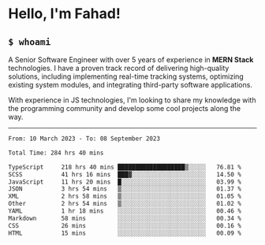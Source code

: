 <h1>Hello, I'm Fahad!</h1>

<h2><code>$ whoami</code></h2>

A Senior Software Engineer with over 5 years of experience in **MERN Stack** technologies. I have a proven track record of delivering high-quality solutions, including implementing real-time tracking systems, optimizing existing system modules, and integrating third-party software applications.

With experience in JS technologies, I'm looking to share my knowledge with the programming community and develop some cool projects along the way.

---

<!--START_SECTION:waka-->

```txt
From: 10 March 2023 - To: 08 September 2023

Total Time: 284 hrs 40 mins

TypeScript     218 hrs 40 mins ███████████████████▒░░░░░   76.81 %
SCSS           41 hrs 16 mins  ███▓░░░░░░░░░░░░░░░░░░░░░   14.50 %
JavaScript     11 hrs 20 mins  █░░░░░░░░░░░░░░░░░░░░░░░░   03.99 %
JSON           3 hrs 54 mins   ▒░░░░░░░░░░░░░░░░░░░░░░░░   01.37 %
XML            2 hrs 58 mins   ▒░░░░░░░░░░░░░░░░░░░░░░░░   01.05 %
Other          2 hrs 54 mins   ▒░░░░░░░░░░░░░░░░░░░░░░░░   01.02 %
YAML           1 hr 18 mins    ░░░░░░░░░░░░░░░░░░░░░░░░░   00.46 %
Markdown       58 mins         ░░░░░░░░░░░░░░░░░░░░░░░░░   00.34 %
CSS            26 mins         ░░░░░░░░░░░░░░░░░░░░░░░░░   00.16 %
HTML           15 mins         ░░░░░░░░░░░░░░░░░░░░░░░░░   00.09 %
```

<!--END_SECTION:waka-->

<!--
**heyFahad/heyFahad** is a ✨ _special_ ✨ repository because its `README.md` (this file) appears on your GitHub profile.

Here are some ideas to get you started:

- 🔭 I’m currently working on ...
- 🌱 I’m currently learning ...
- 👯 I’m looking to collaborate on ...
- 🤔 I’m looking for help with ...
- 💬 Ask me about ...
- 📫 How to reach me: ...
- 😄 Pronouns: ...
- ⚡ Fun fact: ...
-->
